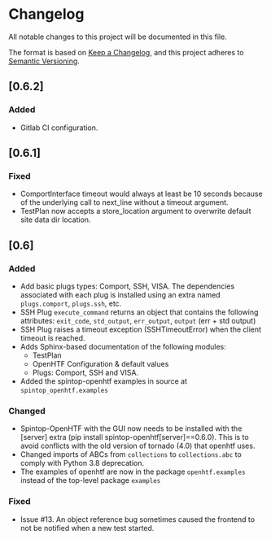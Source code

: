# Changelog
All notable changes to this project will be documented in this file.

The format is based on [Keep a Changelog](https://keepachangelog.com/en/1.0.0/),
and this project adheres to [Semantic Versioning](https://semver.org/spec/v2.0.0.html).

## [0.6.2]

### Added
- Gitlab CI configuration.

## [0.6.1]

### Fixed
- ComportInterface timeout would always at least be 10 seconds because of the underlying call to next_line without a timeout argument.
- TestPlan now accepts a store_location argument to overwrite default site data dir location.

## [0.6]

### Added
- Add basic plugs types: Comport, SSH, VISA. The dependencies associated with each plug is installed using an extra named `plugs.comport`, `plugs.ssh`, etc. 
- SSH Plug `execute_command` returns an object that contains the following attributes: `exit_code`, `std_output`, `err_output`, `output` (err + std output)
- SSH Plug raises a timeout exception (SSHTimeoutError) when the client timeout is reached.
- Adds Sphinx-based documentation of the following modules:
  - TestPlan
  - OpenHTF Configuration & default values
  - Plugs: Comport, SSH and VISA.
- Added the spintop-openhtf examples in source at `spintop_openhtf.examples`

### Changed
- Spintop-OpenHTF with the GUI now needs to be installed with the [server] extra (pip install spintop-openhtf[server]==0.6.0). This is to avoid conflicts with the old version of tornado (4.0) that openhtf uses.
- Changed imports of ABCs from `collections` to `collections.abc` to comply with Python 3.8 deprecation.
- The examples of openhtf are now in the package `openhtf.examples` instead of the top-level package `examples`

### Fixed
- Issue #13. An object reference bug sometimes caused the frontend to not be notified when a new test started.